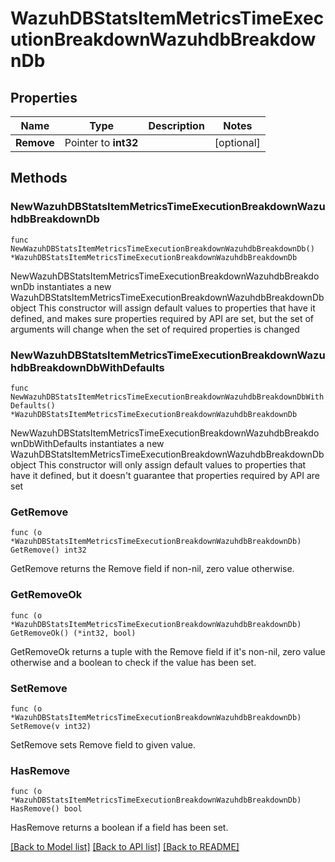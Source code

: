 # WazuhDBStatsItemMetricsTimeExecutionBreakdownWazuhdbBreakdownDb

## Properties

Name | Type | Description | Notes
------------ | ------------- | ------------- | -------------
**Remove** | Pointer to **int32** |  | [optional] 

## Methods

### NewWazuhDBStatsItemMetricsTimeExecutionBreakdownWazuhdbBreakdownDb

`func NewWazuhDBStatsItemMetricsTimeExecutionBreakdownWazuhdbBreakdownDb() *WazuhDBStatsItemMetricsTimeExecutionBreakdownWazuhdbBreakdownDb`

NewWazuhDBStatsItemMetricsTimeExecutionBreakdownWazuhdbBreakdownDb instantiates a new WazuhDBStatsItemMetricsTimeExecutionBreakdownWazuhdbBreakdownDb object
This constructor will assign default values to properties that have it defined,
and makes sure properties required by API are set, but the set of arguments
will change when the set of required properties is changed

### NewWazuhDBStatsItemMetricsTimeExecutionBreakdownWazuhdbBreakdownDbWithDefaults

`func NewWazuhDBStatsItemMetricsTimeExecutionBreakdownWazuhdbBreakdownDbWithDefaults() *WazuhDBStatsItemMetricsTimeExecutionBreakdownWazuhdbBreakdownDb`

NewWazuhDBStatsItemMetricsTimeExecutionBreakdownWazuhdbBreakdownDbWithDefaults instantiates a new WazuhDBStatsItemMetricsTimeExecutionBreakdownWazuhdbBreakdownDb object
This constructor will only assign default values to properties that have it defined,
but it doesn't guarantee that properties required by API are set

### GetRemove

`func (o *WazuhDBStatsItemMetricsTimeExecutionBreakdownWazuhdbBreakdownDb) GetRemove() int32`

GetRemove returns the Remove field if non-nil, zero value otherwise.

### GetRemoveOk

`func (o *WazuhDBStatsItemMetricsTimeExecutionBreakdownWazuhdbBreakdownDb) GetRemoveOk() (*int32, bool)`

GetRemoveOk returns a tuple with the Remove field if it's non-nil, zero value otherwise
and a boolean to check if the value has been set.

### SetRemove

`func (o *WazuhDBStatsItemMetricsTimeExecutionBreakdownWazuhdbBreakdownDb) SetRemove(v int32)`

SetRemove sets Remove field to given value.

### HasRemove

`func (o *WazuhDBStatsItemMetricsTimeExecutionBreakdownWazuhdbBreakdownDb) HasRemove() bool`

HasRemove returns a boolean if a field has been set.


[[Back to Model list]](../README.md#documentation-for-models) [[Back to API list]](../README.md#documentation-for-api-endpoints) [[Back to README]](../README.md)


